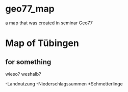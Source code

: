 # geo77_map
 a map that was created in seminar Geo77

# Map of Tübingen
## for something

wieso? weshalb?

-Landnutzung
-Niederschlagssummen
*Schmetterlinge

